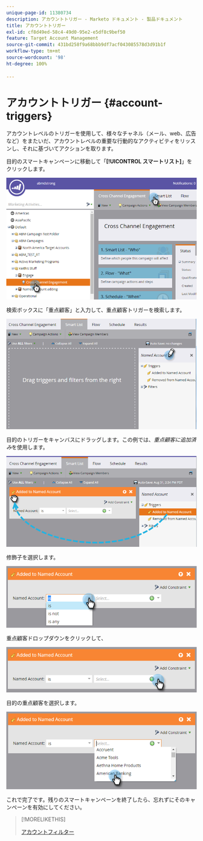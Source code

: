 ```yaml
---
unique-page-id: 11380734
description: アカウントトリガー - Marketo ドキュメント - 製品ドキュメント
title: アカウントトリガー
exl-id: cf8d49ed-58c4-49d0-95e2-e5df8c9bef50
feature: Target Account Management
source-git-commit: 431bd258f9a68bbb9df7acf043085578d3d91b1f
workflow-type: tm+mt
source-wordcount: '98'
ht-degree: 100%

---
```


# アカウントトリガー {#account-triggers}

アカウントレベルのトリガーを使用して、様々なチャネル（メール、web、広告など）をまたいだ、アカウントレベルの重要な行動的なアクティビティをリッスンし、それに基づいてアクションを取ります。

目的のスマートキャンペーンに移動して「**[!UICONTROL スマートリスト]**」をクリックします。

![](assets/one-1.png)

検索ボックスに「重点顧客」と入力して、重点顧客トリガーを検索します。

![](assets/two-1.png)

目的のトリガーをキャンバスにドラッグします。この例では、_重点顧客に追加済み_&#x200B;を使用します。

![](assets/three-1.png)

修飾子を選択します。

![](assets/four-1.png)

重点顧客ドロップダウンをクリックして、

![](assets/five-1.png)

目的の重点顧客を選択します。

![](assets/six-1.png)

これで完了です。残りのスマートキャンペーンを終了したら、忘れずにそのキャンペーンを有効にしてください。

>[!MORELIKETHIS]
>
>[アカウントフィルター](/help/marketo/product-docs/target-account-management/engage/account-filters.md)
